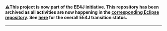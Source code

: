 #### :warning:This project is now part of the EE4J initiative. This repository has been archived as all activities are now happening in the [corresponding Eclipse repository](https://github.com/eclipse-ee4j/jstl-api). See [here](https://www.eclipse.org/ee4j/status.php) for the overall EE4J transition status.

---

